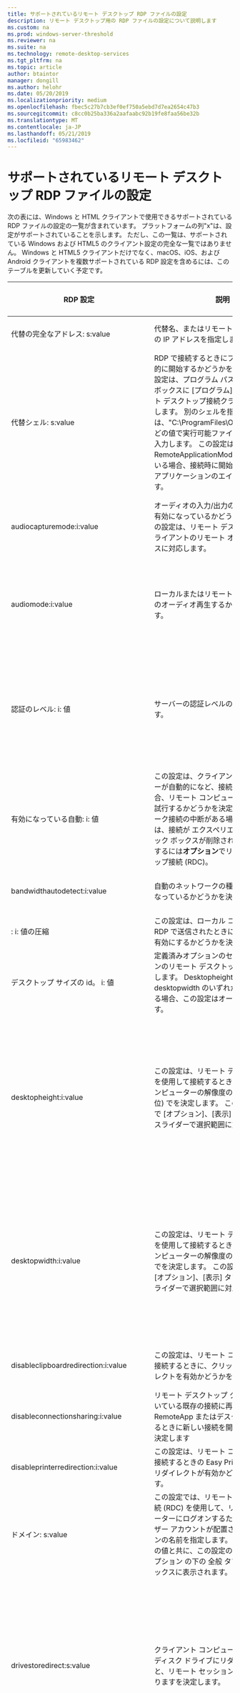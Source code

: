 ```yaml
---
title: サポートされているリモート デスクトップ RDP ファイルの設定
description: リモート デスクトップ用の RDP ファイルの設定について説明します
ms.custom: na
ms.prod: windows-server-threshold
ms.reviewer: na
ms.suite: na
ms.technology: remote-desktop-services
ms.tgt_pltfrm: na
ms.topic: article
author: btaintor
manager: dongill
ms.author: helohr
ms.date: 05/20/2019
ms.localizationpriority: medium
ms.openlocfilehash: fbec5c27b7cb3ef0ef750a5ebd7d7ea2654c47b3
ms.sourcegitcommit: c8cc0b25ba336a2aafaabc92b19fe8faa56be32b
ms.translationtype: MT
ms.contentlocale: ja-JP
ms.lasthandoff: 05/21/2019
ms.locfileid: "65983462"
---
```

# <a name="supported-remote-desktop-rdp-file-settings"></a>サポートされているリモート デスクトップ RDP ファイルの設定

次の表には、Windows と HTML クライアントで使用できるサポートされている RDP ファイルの設定の一覧が含まれています。 プラットフォームの列"x"は、設定がサポートされていることを示します。 ただし、この一覧は、サポートされている Windows および HTML5 のクライアント設定の完全な一覧ではありません。 Windows と HTML5 クライアントだけでなく、macOS、iOS、および Android クライアントを複数サポートされている RDP 設定を含めるには、このテーブルを更新していく予定です。

| RDP 設定                        | 説明            | 値                 | 既定値          | Windows 仮想デスクトップ | Windows | HTML5   |
|------------------------------------|------------------------|------------------------|:----------------------:|:-----------------------:|:-------:|:-------:|
| 代替の完全なアドレス: s:value | 代替名、またはリモート コンピューターの IP アドレスを指定します。 | 任意の有効な名前または「10.10.15.15」など、リモート コンピューターの IP アドレス | | ○ | ○ | ○ |
| 代替シェル: s:value        | RDP で接続するときにプログラムを自動的に開始するかどうかを判断します。 この設定は、プログラム パスとファイル名のボックスに [プログラム] タブで、リモート デスクトップ接続クライアントは対応します。 別のシェルを指定するには、"C:\ProgramFiles\Office\word.exe"などの値で実行可能ファイルに有効なパスを入力します。 この設定は、パスまたは RemoteApplicationMode が有効になっている場合、接続時に開始されるリモート アプリケーションのエイリアスも決定します。 | "C:\ProgramFiles\Office\word.exe" || ○ | ○ | ○ |
| audiocapturemode:i:value | オーディオの入力/出力のリダイレクトが有効になっているかどうかを示します。 この設定は、リモート デスクトップ接続クライアントのリモート オーディオのボックスに対応します。 | - 0:ローカルのデバイスからオーディオ キャプチャを無効にします。<br>- 1:リモート セッションのオーディオのアプリケーションに、ローカル デバイスとリダイレクトからオーディオ キャプチャを有効にします。 | 0 | ○ | ○ | |
| audiomode:i:value | ローカルまたはリモート コンピューターのオーディオ再生するかどうかを判断します。 | - 0:サウンドを再生するローカル コンピューター (このコンピューターで再生)<br>- 1:サウンドを再生するリモート コンピューター (リモート コンピューター上の再生)<br>- 2:(再生されない) サウンドを再生しません。 | 0 | ○ | ○ | ○ |
| 認証のレベル: i: 値 | サーバーの認証レベルの設定を定義します。 | - 0:サーバーの認証に失敗した場合は、警告なしコンピューターに接続 (接続し、今後、警告しません)<br>- 1:接続が確立されていないサーバー認証に失敗した場合 (接続しないでください)<br>- 2:サーバーの認証に失敗した場合の警告が表示し、(警告を表示) 接続を拒否または接続を許可します。<br>- 3:指定された認証要件はありません。 | 3 | ○ | ○ ||
| 有効になっている自動: i: 値 | この設定は、クライアント コンピューターが自動的になど、接続が削除された場合、リモート コンピューターへの再接続試行するかどうかを決定します。 ネットワーク接続の中断がある場合。 この設定は、接続が エクスペリエンス タブの チェック ボックスが削除された場合に再接続するには**オプション**でリモート デスクトップ接続 (RDC)。| - 0:クライアント コンピューターは自動的に再接続を試行しません。<br>- 1:クライアント コンピューターが自動的に再接続を試行します。| 1 | ○ | ○ | ○ |
| bandwidthautodetect:i:value | 自動のネットワークの種類の検出が有効になっているかどうかを決定します。 | - 0:自動のネットワークの種類の検出を無効にします。<br>- 1:自動のネットワークの種類の検出を有効にします。 | 1 | ○ | ○ | ○ |
| : i: 値の圧縮 | この設定は、ローカル コンピューターに RDP で送信されたときに、一括の圧縮を有効にするかどうかを決定します。|- 0:RDP 一括圧縮を無効にします。<br>- 1:RDP 一括圧縮を有効にします。 | 1 | ○ | ○ | ○ |
| デスクトップ サイズの id。 i: 値 | 定義済みオプションのセットからセッションのリモート デスクトップの寸法を指定します。 Desktopheight または desktopwidth のいずれかが指定されている場合、この設定はオーバーライドされます。| -0:640×480<br>- 1:800×600<br>- 2:1024×768<br>- 3:1280×1024<br>- 4:1600×1200 | 0 | ○ | ○ | ○ |
| desktopheight:i:value | この設定は、リモート デスクトップ接続を使用して接続するときに、リモート コンピューターの解像度の高さ (ピクセル単位) でを決定します。 この設定は、RDC で [オプション]、[表示] タブの表示構成のスライダーで選択範囲に対応します。 | 200 ~ 2048 の数値の値 | 既定値は、ローカル コンピューター上の解像度に設定します。 | ○ | ○ | ○ |
| desktopwidth:i:value | この設定は、リモート デスクトップ接続を使用して接続するときに、リモート コンピューターの解像度の幅 (ピクセル単位) でを決定します。 この設定は、RDC で [オプション]、[表示] タブの表示構成のスライダーで選択範囲に対応します。 | 200 ~ 4096 の数値の値 | 既定値は、ローカル コンピューター上の解像度に設定します。 | ○ | ○ | ○ |
| disableclipboardredirection:i:value | この設定は、リモート コンピューターに接続するときに、クリップボードのリダイレクトを有効かどうかを決定します。 | - 0:クリップボードのリダイレクトが有効になっています。<br>- 1:クリップボードのリダイレクトが有効になっていません | ○ | ○ | ○ |
| disableconnectionsharing:i:value | リモート デスクトップ クライアントが開いている既存の接続に再接続するか、RemoteApp またはデスクトップを起動するときに新しい接続を開始するかどうかを決定します | - 0:任意の既存のセッションに再接続します。<br>- 1:新しい接続を開始します。 | 0 | ○ | ○ | ○ |
| disableprinterredirection:i:value | この設定は、リモート コンピューターに接続するときの Easy Print プリンターのリダイレクトが有効かどうかを決定します。 | - 0:簡単に印刷プリンターのリダイレクトが有効になっています。<br>- 1:簡単に印刷プリンター リダイレクトは無効です。 | ○ | ○ | ○ |
| ドメイン: s:value | この設定では、リモート デスクトップ接続 (RDC) を使用して、リモート コンピューターにログオンするために使用するユーザー アカウントが配置されているドメインの名前を指定します。 ユーザー名の設定の値と共に、この設定の値は、RDC のオプション の下の 全般 タブでユーザー名 ボックスに表示されます。 | "CONTOSO"などの有効なドメイン名 | 既定値はありません。 | ○ | ○ | ○ |
| drivestoredirect:s:value | クライアント コンピューターがローカル ディスク ドライブにリダイレクトされると、リモート セッションで使用可能ななりますを決定します。 | 指定された値はありませんすべてのドライブをリダイレクトしない。<br>* :後で接続されているドライブを含む、すべてのディスク ドライブのリダイレクトします。<br> DynamicDrives: 後で接続されているすべてのドライブをリダイレクトします。<br>ドライブと 1 つまたは複数のドライブのラベル: 指定したドライブのリダイレクト| 指定された値はありませんすべてのドライブをリダイレクトしない。 | ○ | ○    | |
| enablecredsspsupport:i:value | この設定を決定します RDP で Credential Security Support Provider (CredSSP) を使用しているかどうかの認証が使用可能な場合。 | - 0:RDP はオペレーティング システムには、CredSSP がサポートしている場合でも CredSSP を使用しません<br>- 1:オペレーティング システムは、CredSSP をサポートしている場合、RDP の CredSSP は使用します。 | 1 | ○ | ○ | |
| 完全なアドレス: s:value | この設定は、名前またはに接続するリモート コンピューターの IP アドレスを指定します。 | 有効なコンピューター名、IPv4 アドレスまたは IPv6 アドレス。 | | ○ | ○ | ○ |
| gatewaycredentialssource:i:value | 指定します。 または、RD ゲートウェイの認証方法を取得します。 | - 0:パスワード (NTLM) を要求します。<br>- 1:[スマート カードを使用する]<br>- 4:後で選択できるようにします。 | 0 | ○ | ○ | ○ |
| gatewayhostname:s:value | RD ゲートウェイのホスト名を指定します。 | 有効なゲートウェイ サーバーのアドレス。 ||○|○|○|
| gatewayprofileusagemethod:i:value | 既定の RD ゲートウェイの設定を使用するかどうかを指定します | - 0:管理者が指定されている既定のプロファイル モードを使用します。<br>- 1:ユーザーによって指定された明示的な設定を使用します。 | 0 | ○ | ○ | ○ |
| gatewayusagemethod:i:value | RD ゲートウェイ サーバーを使用するかを指定します | - 0:RD ゲートウェイ サーバーを使用しないでください。<br>- 1:RD ゲートウェイ サーバーを常に使用します。<br>- 2:RD ゲートウェイ サーバーを使用して、RD セッション ホストへの直接接続を確立できない場合<br>- 3:RD ゲートウェイ サーバーの既定の設定を使用して、<br>- 4:RD ゲートウェイを使用して、ローカル アドレスに対してサーバーをバイパスしません。<br>このプロパティの値を設定に 0 または 4 は実質的に同等ですがローカル アドレスをバイパスする オプションを有効を 4 にこのプロパティを設定します。 | | ○ | ○ | ○ |
| networkautodetect:i:value | 自動のネットワーク帯域幅の検出を使用するかどうかを判断します。 設定するオプション bandwidthautodetect を必要として、7 種類の接続による関連付けています。 | - 0:自動のネットワーク帯域幅の検出を使用しないでください。<br> - 1:自動のネットワーク帯域幅の検出を使用します。 | 1 | ○ ||○|
| promptcredentialonce:i:value | ユーザーの資格情報が保存され、RD ゲートウェイとリモート コンピューターの両方に使用するかどうかを判断します。|- 0:リモート セッションでは、同じ資格情報は使用しません<br>- 1:リモート セッションでは、同じ資格情報を使用します。|1|○|○||
| redirectclipboard:i:value | この設定は、ローカル コンピューターのクリップボードがリダイレクトされると、リモート セッションで使用できるかどうかを決定します。 この設定に対応、 **クリップボード** RDC で [オプション]、[ローカル リソース] タブのチェック ボックス。 | - 0:ローカル コンピューターのクリップボードをリモート セッションでは使用できません。<br>- 1:ローカル コンピューターのクリップボードがリモート セッションで使用できます。|1|○|○|○|
| redirectdrives:i:value | この設定は、クライアント コンピューターのドライブがリダイレクトされると、リモート セッションで使用できるかどうかを決定します。 この設定でドライブで選択した内容に対応 **詳細** RDC で [オプション]、[ローカル リソース] タブにします。|- 0:ローカル コンピューターのドライブは、リモート セッションで使用できません。<br>- 1:ローカル コンピューターのドライブは、リモート セッションで使用可能です|0|○|○| |
| redirectprinters:i:value | この設定は、クライアント コンピューターで構成されたプリンターがリダイレクトされると、リモート デスクトップ接続を使用してリモート コンピューターへの接続、リモート セッションで使用できるかどうかを決定します。 この設定の選択に対応、 **プリンター** RDC で [オプション]、[ローカル リソース] タブのチェック ボックス。 | - 0:ローカル コンピューター上のプリンターはリモート セッションで使用できません。<br>- 1:ローカル コンピューター上のプリンターはリモート セッションで使用できます。|1|○|○|○|
| redirectsmartcards:i:value | この設定は、クライアント コンピューターのスマート カード デバイスがリダイレクトされると、リモート セッションのリモート デスクトップ接続 (RDC) を使用してリモート コンピューターへの接続で使用するがかどうかを決定します。 この設定の選択に対応、 **スマート カード** RDC で [オプション]、[ローカル リソース] タブの詳細チェック ボックス。|- 0:ローカル コンピューターのスマート カード デバイスがリモート セッションで使用できません。<br>- 1:ローカル コンピューターのスマート カード デバイスがリモート セッションで使用可能|1|○|○||
| remoteapplicationcmdline:s:value | RemoteApp のコマンド ライン パラメーターを省略可能です。||○|○|○|
| remoteapplicationexpandcmdline:i:value| RemoteApp のコマンド ライン パラメーターに含まれる環境変数をローカルまたはリモートで展開必要があるかどうかを判断します。|- 0:ローカル コンピューターの値を環境変数を展開する必要があります。<br>- 1:リモート コンピューターの値にリモート コンピューターで環境変数を展開する必要があります。||○|○|○|
| remoteapplicationexpandworkingdir | RemoteApp の作業ディレクトリ パラメーターに含まれる環境変数をローカルまたはリモートで展開必要があるかどうかを判断します。 | - 0:ローカル コンピューターの値を環境変数を展開する必要があります。<br> - 1:環境変数は、リモート コンピューターの値にリモート コンピューターに展開する必要があります。<br>RemoteApp の作業ディレクトリは、シェルの作業ディレクトリ パラメーターで指定します。||○|○|○|
|remoteapplicationfile:s:value | RemoteApp によって、リモート コンピューターで開かれているファイルを指定します。<br>ローカルのファイルを開くことでは、またソース ドライブのドライブのリダイレクトを有効にする必要があります。||○|○|○|
|remoteapplicationicon:s:value | RemoteApp の起動中にクライアントの UI に表示するアイコン ファイルを指定します。 ファイル名が指定されていない場合、クライアントはリモート デスクトップの標準のアイコンを使用します。 ".Ico"のファイルのみがサポートされています。||○|○|○|
|remoteapplicationmode:i:value | RemoteApp の接続は、RemoteApp セッションとして起動するかどうかを判断します。| - 0:RemoteApp セッションが起動されません。<br>- 1:RemoteApp セッションを起動します。|1|○|○|○|
|remoteapplicationname:s:value | クライアント インターフェイスで、RemoteApp を開始中に、RemoteApp の名前を指定します。| たとえば、「Excel 2016.」|○|○|○|
|remoteapplicationprogram:s:value | RemoteApp のエイリアスまたは実行可能ファイルの名前を指定します。 | たとえば、"EXCEL。 と" |○|○|○|
|画面モード id: i: 値 | この設定は、リモート セッション ウィンドウでは、リモート デスクトップ接続を使用して、リモート コンピューターに接続するときに、全画面表示が表示されるかどうかを決定します。 この設定は、RDC で [オプション]、[表示] タブの表示構成のスライダーで選択範囲に対応します。|- 0:リモート セッションは、ウィンドウに表示されます。<br>- 1:リモート セッションには、全画面表示が表示されます。|2|○|○|○|
|スマート サイジング: i: 値 | この設定は、クライアント コンピューターがクライアント コンピューターのウィンドウ サイズに合わせて、リモート コンピューター上でコンテンツを拡大縮小できるかどうかを決定します。|- 0:サイズ変更されると、クライアント ウィンドウ表示を拡張します。<br>- 1:サイズ変更されると、クライアント ウィンドウ表示はスケールします。|0|○|○||
| multimon:i:value を使用します。 | この設定は、リモート デスクトップ接続を使用して、リモート コンピューターに接続するときに、マルチ モニターのサポートを構成します。|- 0:マルチ モニターのサポートを有効にしないでください。<br>- 1:マルチ モニターのサポートを有効にします。|0|○|○||
| username:s:value | この設定では、リモート デスクトップ接続を使用して、リモート コンピューターにログオンするために使用するユーザー アカウントの名前を指定します。 ドメインの設定の値と共に、この設定の値は、RDC のオプション の下の 全般 タブで、ユーザー名 ボックスに表示されます。| 任意の有効なユーザー名。 ||○|○|○|
| videoplaybackmode:i:value| この設定は、リモート デスクトップ接続はビデオ再生の RDP 効率的なマルチ メディア ストリーミングを使用してかどうかを決定します。|- 0:RDP 効率的なマルチ メディア ストリーミング ビデオの再生に使用しないでください。<br>- 1:ビデオの再生可能な場合の RDP 効率的なマルチ メディア ストリーミングを使用して、|1|○|○||
| workspaceid:s:value | この設定は、RemoteApp を定義し、デスクトップの ID は、この設定を格納する RDP ファイルに関連付けられています。 | 有効な RemoteApp とデスクトップ接続の ID|○|○||
